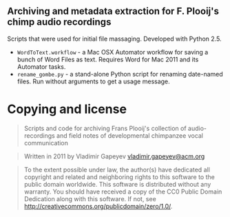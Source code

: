 Archiving and metadata extraction for F. Plooij's chimp audio recordings
---------

Scripts that were used for initial file massaging. Developed with Python 2.5.

* ``WordToText.workflow`` - a Mac OSX Automator workflow for saving a bunch of Word Files as text. Requires Word for Mac 2011 and its Automator tasks. 
* ``rename_gombe.py``  - a stand-alone Python script for renaming date-named files.  Run without arguments to get a usage message.

Copying and license
===================

> Scripts and code for archiving Frans Plooij's collection of audio-recordings and field notes of developmental chimpanzee vocal communication 

> Written in 2011 by Vladimir Gapeyev <vladimir.gapeyev@acm.org>

> To the extent possible under law, the author(s) have dedicated all copyright and related and neighboring rights to this software to the public domain worldwide. This software is distributed without any warranty.
You should have received a copy of the CC0 Public Domain Dedication along with this software. If not, see <http://creativecommons.org/publicdomain/zero/1.0/>.
